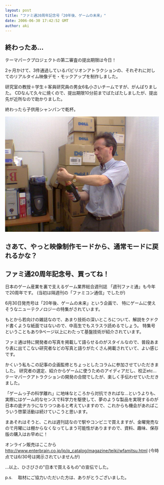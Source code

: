 ```yaml
---
layout: post
title: "ファミ通20周年記念号「20年後、ゲームの未来」"
date: 2006-06-30 17:42:52 GMT
author: aki
---
```


## 終わったあ… 

テーマパークプロジェクトの第二審査の提出期限は今日！

2ヶ月かけて、3件通過しているパビリオンアトラクションの、それぞれに対してのリアルタイム映像デモ・モックアップを制作しました。

研究室の教授＋学生＋客員研究員の男女6名小さいチームですが、がんばりました。
CDなんて久々に焼くので、提出期限10分前までばたばたしましたが、提出先が近所なので助かりました。

終わったら子供用シャンパンで乾杯。

![Simon20060630.jpg](/assets/2006/Simon20060630.jpg)


さあて、やっと映像制作モードから、通常モードに戻れるかな？
----

## ファミ通20周年記念号、買ってね！


日本のゲーム産業を裏で支えるゲーム業界総合週刊誌
「週刊ファミ通」も今年で20周年です。
(当初は隔週刊の「ファミコン通信」でしたが)

6月30日発売号は「20年後、ゲームの未来」という企画で、
特にゲームに使えそうなニューテクノロジーの特集がされています。

もとから若向けの雑誌なので、あまり技術の深いところについて、解説をクドクド書くような紙面ではないので、中高生でもスラスラ読めるでしょう。
特集号ということもあり9ページ以上にわたって基盤技術が紹介されています。

ファミ通は特に開発者の写真を掲載して語らせるのがスタイルなので、普段あまり表に出てこない研究者などの写真と語りがたくさん掲載されていて、よい感じです。

かくいう私もこの記事の企画監修とちょっとしたコラムに参加させていただきました。
研究者の選定、紹介からゲームに使うためのアイディアだし、校正etc...テーマパークアトラクションの開発の合間でしたが、楽しく手伝わせていただきました。

「ゲームっ子の科学離れ」に地味なところから対抗できればな…というよりも、実際にはゲーム的なセンスで科学力を駆使して、夢のような製品を実現するのが日本の底ヂカラになりつつあると考えていますので、これからも機会があればこういう啓蒙活動は続けていこうと思います。

まあそれはそうと、これは週刊誌なので駅やコンビニで買えますが、金曜発売なので月曜には棚からなくなってしまう可能性がありますので、資料、趣味、保存版の購入はお早めに！

オンライン販売はここから
http://www.enterbrain.co.jp/jp/p_catalog/magazine/teiki/wfamitsu.html
(今時点では6/30号は掲示されていませんが)

…以上、ひさびさの"日本で買えるもの"の宣伝でした。

p.s.
　取材にご協力いただいた方は、ありがとうございました。
